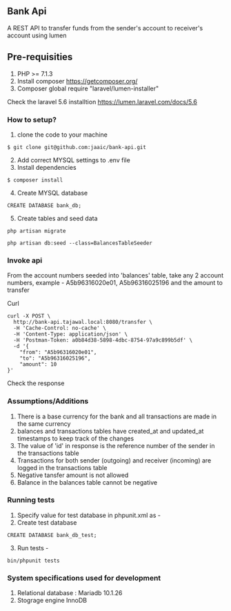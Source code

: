 ## Bank Api

A REST API to transfer funds from the sender's account to receiver's account using lumen

## Pre-requisities
1. PHP >= 7.1.3
2. Install composer https://getcomposer.org/
3. Composer global require "laravel/lumen-installer"

Check the laravel 5.6 installtion https://lumen.laravel.com/docs/5.6

### How to setup?
1. clone the code to your machine
```
$ git clone git@github.com:jaaic/bank-api.git
```
2. Add correct MYSQL settings to .env file
3. Install dependencies
```
$ composer install
```
4. Create MYSQL database 
```
CREATE DATABASE bank_db;

```  
5. Create tables and seed data
```
php artisan migrate

php artisan db:seed --class=BalancesTableSeeder

``` 

### Invoke api
From the account numbers seeded into 'balances' table, take any 2 account numbers, example - A5b96316020e01, A5b96316025196 and the amount to transfer

Curl
```
curl -X POST \
  http://bank-api.tajawal.local:8080/transfer \
  -H 'Cache-Control: no-cache' \
  -H 'Content-Type: application/json' \
  -H 'Postman-Token: a0b84d38-5898-4dbc-8754-97a9c899b5df' \
  -d '{
	"from": "A5b96316020e01",
	"to": "A5b96316025196",
	"amount": 10
}'
```
Check the response

### Assumptions/Additions
1. There is a base currency for the bank and all transactions are made in the same currency
2. balances and transactions tables have created_at and updated_at timestamps to keep track of the changes
3. The value of 'id' in response is the reference number of the sender in the transactions table
4. Transactions for both sender (outgoing) and receiver (incoming) are logged in the transactions table
5. Negative tansfer amount is not allowed
6. Balance in the balances table cannot be negative

### Running tests
1. Specify value for test database in phpunit.xml as -
   <env name="MYSQL_DB" value="bank_db_test"/>
2. Create test database 
```
CREATE DATABASE bank_db_test;

```  
3. Run tests -
```
bin/phpunit tests
```
### System specifications used for development
1. Relational database : Mariadb 10.1.26
2. Stograge engine InnoDB

